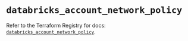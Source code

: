 # `databricks_account_network_policy`

Refer to the Terraform Registry for docs: [`databricks_account_network_policy`](https://registry.terraform.io/providers/databricks/databricks/1.83.0/docs/resources/account_network_policy).
